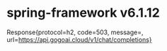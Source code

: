 # spring-framework v6.1.12
Response{protocol=h2, code=503, message=, url=https://api.gogoai.cloud/v1/chat/completions}